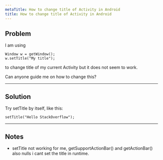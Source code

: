 ```yaml
---
metaTitle: How to change title of Activity in Android
title: How to change title of Activity in Android
---
```


## Problem

I am using 



```
Window w = getWindow();
w.setTitle("My title");

```

to change title of my current Activity but it does not seem to work.


Can anyone guide me on how to change this?



---

## Solution

Try setTitle by itself, like this:



```
setTitle("Hello StackOverflow");

```


---

## Notes

- setTitle not working for me, getSupportActionBar() and getActionBar() also nulls i cant set the title in runtime.
